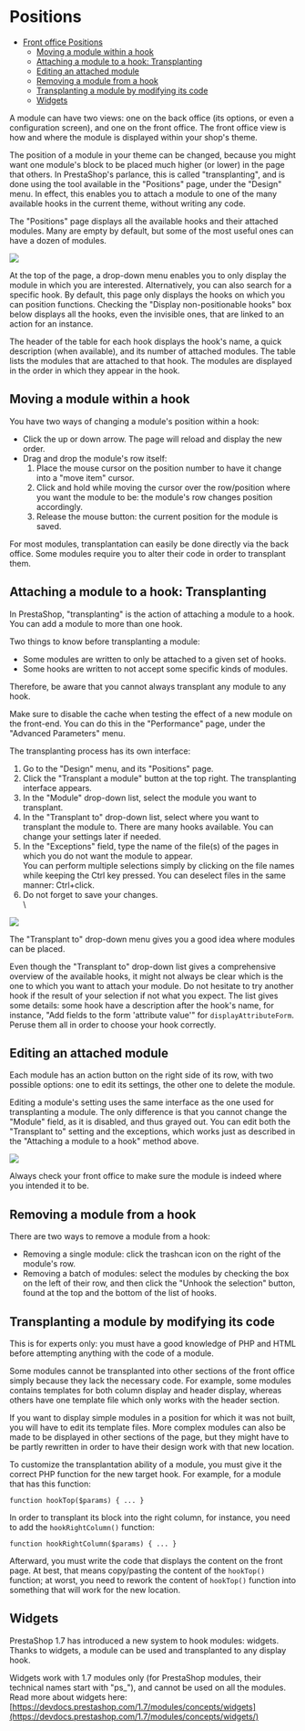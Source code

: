 # Positions

* [Front office Positions](positions.md#Positions-FrontofficePositions)
  * [Moving a module within a hook](positions.md#Positions-Movingamodulewithinahook)
  * [Attaching a module to a hook: Transplanting](positions.md#Positions-Attachingamoduletoahook:Transplanting)
  * [Editing an attached module](positions.md#Positions-Editinganattachedmodule)
  * [Removing a module from a hook](positions.md#Positions-Removingamodulefromahook)
  * [Transplanting a module by modifying its code](positions.md#Positions-Transplantingamodulebymodifyingitscode)
  * [Widgets](positions.md#Positions-Widgets)

A module can have two views: one on the back office (its options, or even a configuration screen), and one on the front office. The front office view is how and where the module is displayed within your shop's theme.

The position of a module in your theme can be changed, because you might want one module's block to be placed much higher (or lower) in the page that others. In PrestaShop's parlance, this is called "transplanting", and is done using the tool available in the "Positions" page, under the "Design" menu. In effect, this enables you to attach a module to one of the many available hooks in the current theme, without writing any code.

The "Positions" page displays all the available hooks and their attached modules. Many are empty by default, but some of the most useful ones can have a dozen of modules.

![](<../../../.gitbook/assets/64225563 (6).png>)

At the top of the page, a drop-down menu enables you to only display the module in which you are interested. Alternatively, you can also search for a specific hook. By default, this page only displays the hooks on which you can position functions. Checking the "Display non-positionable hooks" box below displays all the hooks, even the invisible ones, that are linked to an action for an instance.

The header of the table for each hook displays the hook's name, a quick description (when available), and its number of attached modules. The table lists the modules that are attached to that hook. The modules are displayed in the order in which they appear in the hook.

## Moving a module within a hook <a href="#positions-movingamodulewithinahook" id="positions-movingamodulewithinahook"></a>

You have two ways of changing a module's position within a hook:

* Click the up or down arrow. The page will reload and display the new order.
* Drag and drop the module's row itself:
  1. Place the mouse cursor on the position number to have it change into a "move item" cursor.
  2. Click and hold while moving the cursor over the row/position where you want the module to be: the module's row changes position accordingly.
  3. Release the mouse button: the current position for the module is saved.

For most modules, transplantation can easily be done directly via the back office. Some modules require you to alter their code in order to transplant them.

## Attaching a module to a hook: Transplanting <a href="#positions-attachingamoduletoahook-transplanting" id="positions-attachingamoduletoahook-transplanting"></a>

In PrestaShop, "transplanting" is the action of attaching a module to a hook. You can add a module to more than one hook.

Two things to know before transplanting a module:

* Some modules are written to only be attached to a given set of hooks.
* Some hooks are written to not accept some specific kinds of modules.

Therefore, be aware that you cannot always transplant any module to any hook.

Make sure to disable the cache when testing the effect of a new module on the front-end. You can do this in the "Performance" page, under the "Advanced Parameters" menu.

The transplanting process has its own interface:

1. Go to the "Design" menu, and its "Positions" page.
2. Click the "Transplant a module" button at the top right. The transplanting interface appears.
3. In the "Module" drop-down list, select the module you want to transplant.
4. In the "Transplant to" drop-down list, select where you want to transplant the module to. There are many hooks available. You can change your settings later if needed.
5. In the "Exceptions" field, type the name of the file(s) of the pages in which you do not want the module to appear.\
   You can perform multiple selections simply by clicking on the file names while keeping the Ctrl key pressed. You can deselect files in the same manner: Ctrl+click.
6. Do not forget to save your changes.\
   \


![](<../../../.gitbook/assets/51839907 (4) (3).png>)

The "Transplant to" drop-down menu gives you a good idea where modules can be placed.

Even though the "Transplant to" drop-down list gives a comprehensive overview of the available hooks, it might not always be clear which is the one to which you want to attach your module. Do not hesitate to try another hook if the result of your selection if not what you expect. The list gives some details: some hook have a description after the hook's name, for instance, "Add fields to the form 'attribute value'" for `displayAttributeForm`. Peruse them all in order to choose your hook correctly.

## Editing an attached module <a href="#positions-editinganattachedmodule" id="positions-editinganattachedmodule"></a>

Each module has an action button on the right side of its row, with two possible options: one to edit its settings, the other one to delete the module.

Editing a module's setting uses the same interface as the one used for transplanting a module. The only difference is that you cannot change the "Module" field, as it is disabled, and thus grayed out. You can edit both the "Transplant to" setting and the exceptions, which works just as described in the "Attaching a module to a hook" method above.

![](<../../../.gitbook/assets/64225504 (4) (5) (7).png>)

Always check your front office to make sure the module is indeed where you intended it to be.

## Removing a module from a hook <a href="#positions-removingamodulefromahook" id="positions-removingamodulefromahook"></a>

There are two ways to remove a module from a hook:

* Removing a single module: click the trashcan icon on the right of the module's row.
* Removing a batch of modules: select the modules by checking the box on the left of their row, and then click the "Unhook the selection" button, found at the top and the bottom of the list of hooks.

## Transplanting a module by modifying its code <a href="#positions-transplantingamodulebymodifyingitscode" id="positions-transplantingamodulebymodifyingitscode"></a>

This is for experts only: you must have a good knowledge of PHP and HTML before attempting anything with the code of a module.

Some modules cannot be transplanted into other sections of the front office simply because they lack the necessary code. For example, some modules contains templates for both column display and header display, whereas others have one template file which only works with the header section.&#x20;

If you want to display simple modules in a position for which it was not built, you will have to edit its template files. More complex modules can also be made to be displayed in other sections of the page, but they might have to be partly rewritten in order to have their design work with that new location.

To customize the transplantation ability of a module, you must give it the correct PHP function for the new target hook. For example, for a module that has this function:

```
function hookTop($params) { ... } 
```

In order to transplant its block into the right column, for instance, you need to add the `hookRightColumn()` function:

```
function hookRightColumn($params) { ... } 
```

Afterward, you must write the code that displays the content on the front page. At best, that means copy/pasting the content of the `hookTop()` function; at worst, you need to rework the content of `hookTop()` function into something that will work for the new location.

## Widgets <a href="#positions-widgets" id="positions-widgets"></a>

PrestaShop 1.7 has introduced a new system to hook modules: widgets. Thanks to widgets, a module can be used and transplanted to any display hook.

Widgets work with 1.7 modules only (for PrestaShop modules, their technical names start with "ps\_"), and cannot be used on all the modules. Read more about widgets here: [https://devdocs.prestashop.com/1.7/modules/concepts/widgets](https://devdocs.prestashop.com/1.7/modules/concepts/widgets/)
